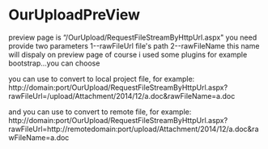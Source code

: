 OurUploadPreView
================
preview page is “/OurUpload/RequestFileStreamByHttpUrl.aspx"
you need provide two parameters 
1--rawFileUrl    file's path
2--rawFileName   this name will dispaly on preview page
of course i used some plugins for example bootstrap...you can choose 

you can use to convert to local project file,
for example:
http://domain:port/OurUpload/RequestFileStreamByHttpUrl.aspx?
rawFileUrl=/upload/Attachment/2014/12/a.doc&rawFileName=a.doc


and you can use to convert to remote file, 
for example:
http://domain:port/OurUpload/RequestFileStreamByHttpUrl.aspx?
rawFileUrl=http://remotedomain:port/upload/Attachment/2014/12/a.doc&rawFileName=a.doc
